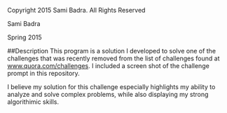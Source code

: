 Copyright 2015 Sami Badra. All Rights Reserved

Sami Badra

Spring 2015

##Description
This program is a solution I developed to solve one of the challenges that was recently removed from the list of challenges found at www.quora.com/challenges. I included a screen shot of the challenge prompt in this repository.

I believe my solution for this challenge especially highlights my ability to analyze and solve complex problems, while also displaying my strong algorithimic skills.
